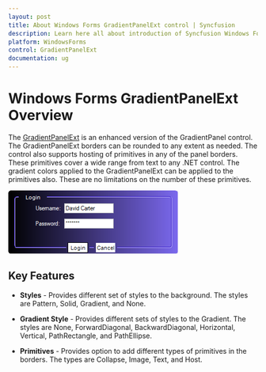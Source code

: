 ```yaml
---
layout: post
title: About Windows Forms GradientPanelExt control | Syncfusion
description: Learn here all about introduction of Syncfusion Windows Forms GradientPanelExt control, its elements, and more details.
platform: WindowsForms
control: GradientPanelExt
documentation: ug
---
```


# Windows Forms GradientPanelExt Overview

The [GradientPanelExt](https://help.syncfusion.com/cr/windowsforms/Syncfusion.Windows.Forms.Tools.GradientPanelExt.html) is an enhanced version of the GradientPanel control. The GradientPanelExt borders can be rounded to any extent as needed. The control also supports hosting of primitives in any of the panel borders. These primitives cover a wide range from text to any .NET control. The gradient colors applied to the GradientPanelExt can be applied to the primitives also. These are no limitations on the number of these primitives.

![Overview of Syncfusion GradientPanelExt](gradientpanelext_images/windowsforms-gradientpanelext-overview.png)


## Key Features

* **Styles** - Provides different set of styles to the background. The styles are Pattern, Solid, Gradient, and None.

* **Gradient Style** - Provides different sets of styles to the Gradient. The styles are None, ForwardDiagonal, BackwardDiagonal, Horizontal, Vertical, PathRectangle, and PathEllipse.

* **Primitives** - Provides option to add different types of primitives in the borders. The types are Collapse, Image, Text, and Host.
